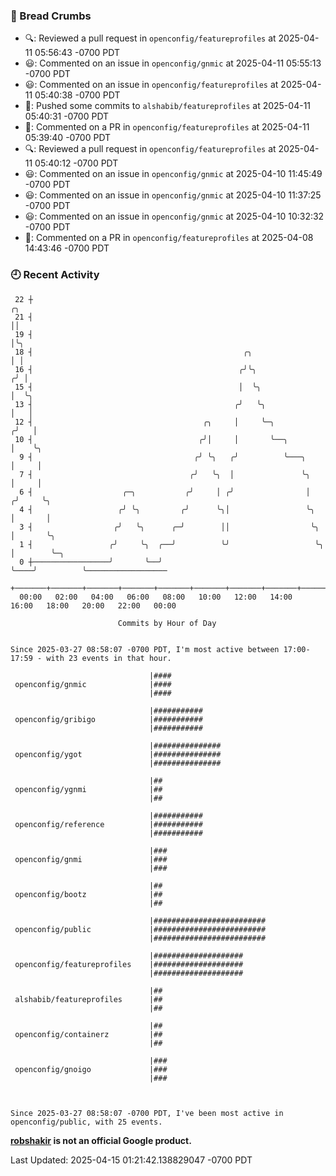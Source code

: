 ### 🍞 Bread Crumbs

 * 🔍: Reviewed a pull request in  `openconfig/featureprofiles` at 2025-04-11 05:56:43 -0700 PDT
 * 😃: Commented on an issue in `openconfig/gnmic` at 2025-04-11 05:55:13 -0700 PDT
 * 😃: Commented on an issue in `openconfig/featureprofiles` at 2025-04-11 05:40:38 -0700 PDT
 * 🚢: Pushed some commits to `alshabib/featureprofiles` at 2025-04-11 05:40:31 -0700 PDT
 * 💬: Commented on a PR in  `openconfig/featureprofiles` at 2025-04-11 05:39:40 -0700 PDT
 * 🔍: Reviewed a pull request in  `openconfig/featureprofiles` at 2025-04-11 05:40:12 -0700 PDT
 * 😃: Commented on an issue in `openconfig/gnmic` at 2025-04-10 11:45:49 -0700 PDT
 * 😃: Commented on an issue in `openconfig/gnmic` at 2025-04-10 11:37:25 -0700 PDT
 * 😃: Commented on an issue in `openconfig/gnmic` at 2025-04-10 10:32:32 -0700 PDT
 * 💬: Commented on a PR in  `openconfig/featureprofiles` at 2025-04-08 14:43:46 -0700 PDT

### 🕘 Recent Activity
```
 22 ┼                                                                        ╭╮
 21 ┤                                                                        ││
 19 ┤                                                                        │╰╮
 18 ┤                                               ╭╮                       │ │
 16 ┤                                              ╭╯╰╮                     ╭╯ │
 15 ┤                                              │  ╰╮                    │  ╰╮
 13 ┤                                             ╭╯   ╰╮                   │   │
 12 ┤                                      ╭╮     │     ╰─╮                ╭╯   │
 10 ┤                                     ╭╯│     │       ╰──╮             │    ╰╮
  9 ┤                                    ╭╯ ╰╮   ╭╯          ╰───╮         │     │
  7 ┤                                   ╭╯   ╰╮  │               ╰╮        │     │
  6 ┤                    ╭─╮           ╭╯     │ ╭╯                │       ╭╯     ╰╮
  4 ┤                   ╭╯ ╰╮         ╭╯      ╰╮│                 ╰╮      │       │
  3 ┤                  ╭╯   ╰╮      ╭─╯        ││                  ╰╮     │       ╰╮
  1 ┤                 ╭╯     ╰╮  ╭──╯          ╰╯                   ╰╮    │        ╰─╮
  0 ┼─────────────────╯       ╰──╯                                   ╰────╯          ╰──────────────────
    +───────+───────+───────+───────+───────+───────+───────+───────+───────+───────+───────+───────+────
  00:00   02:00   04:00   06:00   08:00   10:00   12:00   14:00   16:00   18:00   20:00   22:00   00:00   

						Commits by Hour of Day


Since 2025-03-27 08:58:07 -0700 PDT, I'm most active between 17:00-17:59 - with 23 events in that hour.

```



```
                               |####
 openconfig/gnmic              |####
                               |####

                               |###########
 openconfig/gribigo            |###########
                               |###########

                               |###############
 openconfig/ygot               |###############
                               |###############

                               |##
 openconfig/ygnmi              |##
                               |##

                               |###########
 openconfig/reference          |###########
                               |###########

                               |###
 openconfig/gnmi               |###
                               |###

                               |##
 openconfig/bootz              |##
                               |##

                               |#########################
 openconfig/public             |#########################
                               |#########################

                               |####################
 openconfig/featureprofiles    |####################
                               |####################

                               |##
 alshabib/featureprofiles      |##
                               |##

                               |##
 openconfig/containerz         |##
                               |##

                               |###
 openconfig/gnoigo             |###
                               |###



Since 2025-03-27 08:58:07 -0700 PDT, I've been most active in openconfig/public, with 25 events.

```
**[robshakir](mailto:robjs@google.com) is not an official Google product.**  


Last Updated: 2025-04-15 01:21:42.138829047 -0700 PDT

